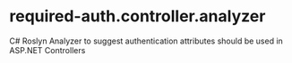 # required-auth.controller.analyzer
C# Roslyn Analyzer to suggest authentication attributes should be used in ASP.NET Controllers
